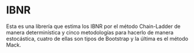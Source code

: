 # IBNR
Esta es una librería que estima los IBNR por el método Chain-Ladder de manera determinística y cinco metodologías para hacerlo de manera estocástica, cuatro de ellas son tipos de Bootstrap y la última es el método Mack.
